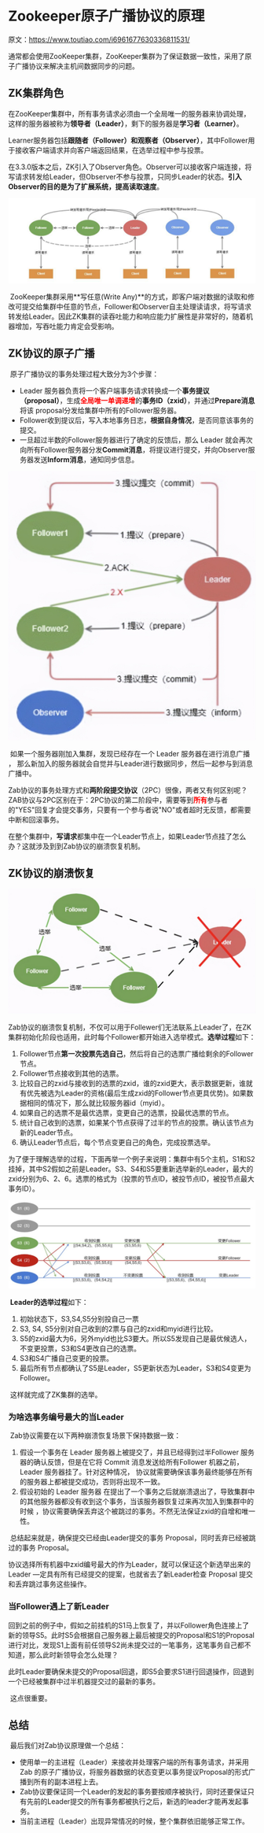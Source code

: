 # Zookeeper原子广播协议的原理

原文：https://www.toutiao.com/i6961677630336811531/



​        通常都会使用ZooKeeper集群，ZooKeeper集群为了保证数据一致性，采用了原子广播协议来解决主机间数据同步的问题。

## ZK集群角色

​        在ZooKeeper集群中，所有事务请求必须由一个全局唯一的服务器来协调处理，这样的服务器被称为**领导者（Leader）**，剩下的服务器是**学习者（Learner）**。

​        Learner服务器包括**跟随者（Follower）**和**观察者（Observer）**，其中Follower用于接收客户端请求并向客户端返回结果，在选举过程中参与投票。

​        在3.3.0版本之后，ZK引入了Observer角色。Observer可以接收客户端连接，将写请求转发给Leader，但Observer不参与投票，只同步Leader的状态。**引入Observer的目的是为了扩展系统，提高读取速度**。

<img src="./images/broadcast/1.png" alt="1" style="zoom:67%;" />

​        ZooKeeper集群采用**写任意(Write Any)**的方式，即客户端对数据的读取和修改可提交给集群中任意的节点，Follower和Observer自主处理读请求，将写请求转发给Leader。因此ZK集群的读吞吐能力和响应能力扩展性是非常好的，随着机器增加，写吞吐能力肯定会受影响。

## ZK协议的原子广播

​        原子广播协议的事务处理过程大致分为3个步骤：

- Leader 服务器负责将一个客户端事务请求转换成一个**事务提议（proposal）**，生成<font color='red'>**全局唯一单调递增**</font>的**事务ID（zxid）**，并通过**Prepare消息**将该 proposal分发给集群中所有的Follower服务器。
- Follower收到提议后，写入本地事务日志，**根据自身情况**，是否同意该事务的提交。
- 一旦超过半数的Follower服务器进行了确定的反馈后，那么 Leader 就会再次向所有Follower服务器分发**Commit消息**，将提议进行提交，并向Observer服务器发送**Inform消息**，通知同步信息。

![2](./images/broadcast/2.jpg)

​        如果一个服务器刚加入集群，发现已经存在一个 Leader 服务器在进行消息广播 ， 那么新加入的服务器就会自觉并与Leader进行数据同步，然后一起参与到消息广播中。

​        Zab协议的事务处理方式和**两阶段提交协议**（2PC）很像，两者又有何区别呢？ZAB协议与2PC区别在于：2PC协议的第二阶段中，需要等到<font color='red'>**所有**</font>参与者的"YES"回复才会提交事务，只要有一个参与者说"NO"或者超时无反馈，都需要中断和回滚事务。

​        在整个集群中，**写请求**都集中在一个Leader节点上，如果Leader节点挂了怎么办？这就涉及到到Zab协议的崩溃恢复机制。

## ZK协议的崩溃恢复

![3](./images/broadcast/3.jpg)

​        Zab协议的崩溃恢复机制，不仅可以用于Follewer们无法联系上Leader了，在ZK集群初始化阶段也适用，此时每个Follower都开始进入选举模式。**选举过程**如下：

1. Follower节点**第一次投票先选自己**，然后将自己的选票广播给剩余的Follower节点。
2. Follower节点接收到其他的选票。
3. 比较自己的zxid与接收到的选票的zxid，谁的zxid更大，表示数据更新，谁就有优先被选为Leader的资格(最后生成zxid的Follower节点更具优势)。如果数据相同的情况下，那么就比较服务器id（myid）。
4. 如果自己的选票不是最优选票，变更自己的选票，投最优选票的节点。
5. 统计自己收到的选票，如果某个节点获得了过半的节点的投票。确认该节点为新的Leader节点。
6. 确认Leader节点后，每个节点变更自己的角色，完成投票选举。

​        为了便于理解选举的过程，下面再举一个例子来说明：集群中有5个主机，S1和S2挂掉，其中S2假如之前是Leader。S3、S4和S5要重新选举新的Leader，最大的zxid分别为6、2、6。选票的格式为（投票的节点ID，被投节点ID，被投节点最大事务ID）。

<img src="./images/broadcast/4.png" alt="4" style="zoom:67%;" />

​        **Leader的选举过程**如下：

1. 初始状态下，S3,S4,S5分别投自己一票
2. S3, S4, S5分别对自己收到的2票与自己的zxid和myid进行比较。
3. S5的zxid最大为6，另外myid也比S3要大。所以S5发现自己是最优候选人，不变更投票，S3和S4更改自己的选票。
4. S3和S4广播自己变更的投票。
5. 最后所有节点都确认了S5是Leader，S5更新状态为Leader，S3和S4变更为Follower。

​        这样就完成了ZK集群的选举。

### 为啥选事务编号最大的当Leader

​        Zab协议需要在以下两种崩溃恢复场景下保持数据一致：

1. 假设一个事务在 Leader 服务器上被提交了，并且已经得到过半Follower 服务器的确认反馈，但是在它将 Commit 消息发送给所有Follower 机器之前， Leader 服务器挂了。针对这种情况， 协议就需要确保该事务最终能够在所有的服务器上都被提交成功，否则将出现不一致。
2. 假设初始的 Leader 服务器 在提出了一个事务之后就崩溃退出了，导致集群中的其他服务器都没有收到这个事务，当该服务器恢复过来再次加入到集群中的时候 ，协议需要确保丢弃这个被跳过的事务。不然无法保证zxid的自增和唯一性。

​        总结起来就是，确保提交已经由Leader提交的事务 Proposal，同时丢弃已经被跳过的事务 Proposal。

​        协议选择所有机器中zxid编号最大的作为Leader，就可以保证这个新选举出来的 Leader —定具有所有已经提交的提案，也就省去了新Leader检查 Proposal 提交和丢弃跳过事务这些操作。

### 当Follower遇上了新Leader

​        回到之前的例子中，假如之前挂机的S1马上恢复了，并以Follower角色连接上了新的领导S5。此时S5会根据自己服务器上最后被提交的Proposal和S1的Proposal进行对比，发现S1上面有前任领导S2尚未提交过的一笔事务，这笔事务自己都不知道，那么此时新领导会怎么处理？

​        此时Leader要确保未提交的Proposal回退，即S5会要求S1进行回退操作，回退到一个已经被集群中过半机器提交过的最新的事务。

​        这点很重要。

## 总结

​        最后我们对Zab协议原理做一个总结：

- 使用单一的主进程（Leader）来接收并处理客户端的所有事务请求，并采用 Zab 的原子广播协议，将服务器数据的状态变更以事务提议Proposal的形式广播到所有的副本进程上去。
- Zab协议要保证同一个Leader的发起的事务要按顺序被执行，同时还要保证只有先前的Leader提交的所有事务都被执行之后，新选的leader才能再发起事务。
- 当前主进程（Leader）出现异常情况的时候，整个集群依旧能够正常工作。